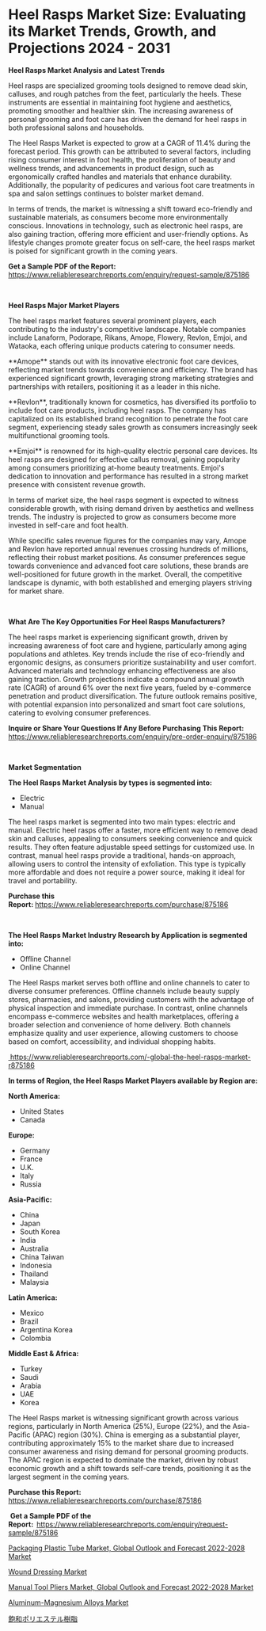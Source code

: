 <p><h1>Heel Rasps Market Size: Evaluating its Market Trends, Growth, and Projections 2024 - 2031</h1></p><p><strong>Heel Rasps Market Analysis and Latest Trends</strong></p>
<p><p>Heel rasps are specialized grooming tools designed to remove dead skin, calluses, and rough patches from the feet, particularly the heels. These instruments are essential in maintaining foot hygiene and aesthetics, promoting smoother and healthier skin. The increasing awareness of personal grooming and foot care has driven the demand for heel rasps in both professional salons and households.</p><p>The Heel Rasps Market is expected to grow at a CAGR of 11.4% during the forecast period. This growth can be attributed to several factors, including rising consumer interest in foot health, the proliferation of beauty and wellness trends, and advancements in product design, such as ergonomically crafted handles and materials that enhance durability. Additionally, the popularity of pedicures and various foot care treatments in spa and salon settings continues to bolster market demand.</p><p>In terms of trends, the market is witnessing a shift toward eco-friendly and sustainable materials, as consumers become more environmentally conscious. Innovations in technology, such as electronic heel rasps, are also gaining traction, offering more efficient and user-friendly options. As lifestyle changes promote greater focus on self-care, the heel rasps market is poised for significant growth in the coming years.</p></p>
<p><strong>Get a Sample PDF of the Report:&nbsp;</strong> <a href="https://www.reliableresearchreports.com/enquiry/request-sample/875186">https://www.reliableresearchreports.com/enquiry/request-sample/875186</a></p>
<p>&nbsp;</p>
<p><strong>Heel Rasps Major Market Players</strong></p>
<p><p>The heel rasps market features several prominent players, each contributing to the industry's competitive landscape. Notable companies include Lanaform, Podorape, Rikans, Amope, Flowery, Revlon, Emjoi, and Wataoka, each offering unique products catering to consumer needs.</p><p>**Amope** stands out with its innovative electronic foot care devices, reflecting market trends towards convenience and efficiency. The brand has experienced significant growth, leveraging strong marketing strategies and partnerships with retailers, positioning it as a leader in this niche.</p><p>**Revlon**, traditionally known for cosmetics, has diversified its portfolio to include foot care products, including heel rasps. The company has capitalized on its established brand recognition to penetrate the foot care segment, experiencing steady sales growth as consumers increasingly seek multifunctional grooming tools.</p><p>**Emjoi** is renowned for its high-quality electric personal care devices. Its heel rasps are designed for effective callus removal, gaining popularity among consumers prioritizing at-home beauty treatments. Emjoi's dedication to innovation and performance has resulted in a strong market presence with consistent revenue growth.</p><p>In terms of market size, the heel rasps segment is expected to witness considerable growth, with rising demand driven by aesthetics and wellness trends. The industry is projected to grow as consumers become more invested in self-care and foot health.</p><p>While specific sales revenue figures for the companies may vary, Amope and Revlon have reported annual revenues crossing hundreds of millions, reflecting their robust market positions. As consumer preferences segue towards convenience and advanced foot care solutions, these brands are well-positioned for future growth in the market. Overall, the competitive landscape is dynamic, with both established and emerging players striving for market share.</p></p>
<p>&nbsp;</p>
<p><strong>What Are The Key Opportunities For Heel Rasps Manufacturers?</strong></p>
<p><p>The heel rasps market is experiencing significant growth, driven by increasing awareness of foot care and hygiene, particularly among aging populations and athletes. Key trends include the rise of eco-friendly and ergonomic designs, as consumers prioritize sustainability and user comfort. Advanced materials and technology enhancing effectiveness are also gaining traction. Growth projections indicate a compound annual growth rate (CAGR) of around 6% over the next five years, fueled by e-commerce penetration and product diversification. The future outlook remains positive, with potential expansion into personalized and smart foot care solutions, catering to evolving consumer preferences.</p></p>
<p><strong>Inquire or Share Your Questions If Any Before Purchasing This Report:</strong> <a href="https://www.reliableresearchreports.com/enquiry/pre-order-enquiry/875186">https://www.reliableresearchreports.com/enquiry/pre-order-enquiry/875186</a></p>
<p>&nbsp;</p>
<p><strong>Market Segmentation</strong></p>
<p><strong>The Heel Rasps Market Analysis by types is segmented into:</strong></p>
<p><ul><li>Electric</li><li>Manual</li></ul></p>
<p><p>The heel rasps market is segmented into two main types: electric and manual. Electric heel rasps offer a faster, more efficient way to remove dead skin and calluses, appealing to consumers seeking convenience and quick results. They often feature adjustable speed settings for customized use. In contrast, manual heel rasps provide a traditional, hands-on approach, allowing users to control the intensity of exfoliation. This type is typically more affordable and does not require a power source, making it ideal for travel and portability.</p></p>
<p><strong>Purchase this Report:&nbsp;</strong><a href="https://www.reliableresearchreports.com/purchase/875186">https://www.reliableresearchreports.com/purchase/875186</a></p>
<p>&nbsp;</p>
<p><strong>The Heel Rasps Market Industry Research by Application is segmented into:</strong></p>
<p><ul><li>Offline Channel</li><li>Online Channel</li></ul></p>
<p><p>The Heel Rasps market serves both offline and online channels to cater to diverse consumer preferences. Offline channels include beauty supply stores, pharmacies, and salons, providing customers with the advantage of physical inspection and immediate purchase. In contrast, online channels encompass e-commerce websites and health marketplaces, offering a broader selection and convenience of home delivery. Both channels emphasize quality and user experience, allowing customers to choose based on comfort, accessibility, and individual shopping habits.</p></p>
<p><a href="https://www.reliableresearchreports.com/-global-the-heel-rasps-market-r875186">&nbsp;https://www.reliableresearchreports.com/-global-the-heel-rasps-market-r875186</a></p>
<p><strong>In terms of Region, the Heel Rasps Market Players available by Region are:</strong></p>
<p>
    <p> <strong> North America: </strong>
        <ul>
            <li>United States</li>
            <li>Canada</li>
        </ul>
        </p> 
    <p> <strong> Europe: </strong>
        <ul>
            <li>Germany</li>
            <li>France</li>
            <li>U.K.</li>
            <li>Italy</li>
            <li>Russia</li>
        </ul>
        </p> 
    <p> <strong> Asia-Pacific: </strong>
        <ul>
            <li>China</li>
            <li>Japan</li>
            <li>South Korea</li>
            <li>India</li>
            <li>Australia</li>
            <li>China Taiwan</li>
            <li>Indonesia</li>
            <li>Thailand</li>
            <li>Malaysia</li>
        </ul>
        </p> 
    <p> <strong> Latin America: </strong>
        <ul>
            <li>Mexico</li>
            <li>Brazil</li>
            <li>Argentina Korea</li>
            <li>Colombia</li>
        </ul>
        </p> 
    <p> <strong> Middle East & Africa: </strong>
        <ul>
            <li>Turkey</li>
            <li>Saudi</li>
            <li>Arabia</li>
            <li>UAE</li>
            <li>Korea</li>
        </ul>
    </p>
    </p>
<p><p>The Heel Rasps market is witnessing significant growth across various regions, particularly in North America (25%), Europe (22%), and the Asia-Pacific (APAC) region (30%). China is emerging as a substantial player, contributing approximately 15% to the market share due to increased consumer awareness and rising demand for personal grooming products. The APAC region is expected to dominate the market, driven by robust economic growth and a shift towards self-care trends, positioning it as the largest segment in the coming years.</p></p>
<p><strong>Purchase this Report: </strong><a href="https://www.reliableresearchreports.com/purchase/875186">https://www.reliableresearchreports.com/purchase/875186</a></p>
<p>&nbsp;<strong>Get a Sample PDF of the Report:&nbsp;&nbsp;</strong><a href="https://www.reliableresearchreports.com/enquiry/request-sample/875186">https://www.reliableresearchreports.com/enquiry/request-sample/875186</a></p>
<p><strong></strong></p>
<p><p><a href="https://medium.com/@vallieemard78/insights-into-packaging-plastic-tube-market-global-outlook-and-forecast-2022-2028-market-share-and-a1da718be1db">Packaging Plastic Tube Market, Global Outlook and Forecast 2022-2028 Market</a></p><p><a href="https://www.linkedin.com/pulse/global-wound-dressing-market-trends-insights-growth-opportunities-5z5qe?trackingId=c8VDIYNGLYO5q3OQYeKDSQ%3D%3D">Wound Dressing Market</a></p><p><a href="https://medium.com/@elzaziemann1943/manual-tool-pliers-market-global-outlook-and-forecast-2022-2028-market-a-global-and-regional-27556e6155e5">Manual Tool Pliers Market, Global Outlook and Forecast 2022-2028 Market</a></p><p><a href="https://issuu.com/reportprime-2/docs/aluminum-magnesium-alloys-market-si_0dd1fb4efcfae9">Aluminum-Magnesium Alloys Market</a></p><p><a href="https://medium.com/@roseperez232/%E9%A3%BD%E5%92%8C%E3%83%9D%E3%83%AA%E3%82%A8%E3%82%B9%E3%83%86%E3%83%AB%E6%A8%B9%E8%84%82%E5%B8%82%E5%A0%B4%E3%81%AE%E3%83%80%E3%82%A4%E3%83%8A%E3%83%9F%E3%82%AF%E3%82%B9%E3%82%92%E6%8E%A2%E3%82%8B-%E3%82%B0%E3%83%AD%E3%83%BC%E3%83%90%E3%83%AB%E3%83%88%E3%83%AC%E3%83%B3%E3%83%89%E3%81%A8%E5%B0%86%E6%9D%A5%E3%81%AE%E6%88%90%E9%95%B7%E8%A6%8B%E9%80%9A%E3%81%97-2024%E5%B9%B4-2031%E5%B9%B4-%E3%82%92139%E3%83%9A%E3%83%BC%E3%82%B8%E3%81%A7%E7%B6%B2%E7%BE%85-8dce778f62cd">飽和ポリエステル樹脂</a></p></p>